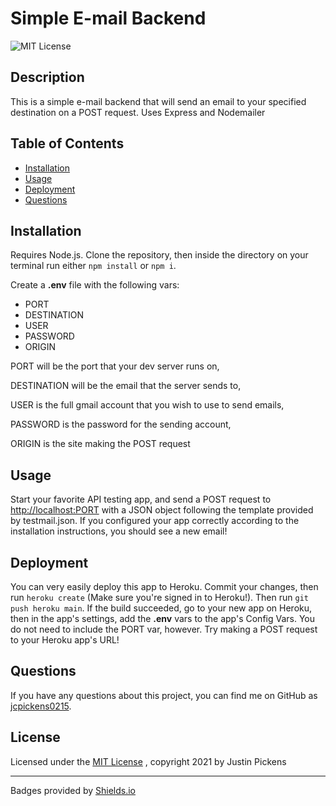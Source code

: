 # Simple E-mail Backend
![MIT License](https://img.shields.io/badge/License-MIT-brightgreen)
## Description
This is a simple e-mail backend that will send an email to your specified destination on a POST request. Uses Express and Nodemailer
## Table of Contents
- [Installation](#installation)
- [Usage](#usage)
- [Deployment](#deployment)
- [Questions](#questions)
## Installation
Requires Node.js. Clone the repository, then inside the directory on your terminal run either `npm install` or `npm i`.

Create a **.env** file with the following vars:
- PORT
- DESTINATION
- USER
- PASSWORD
- ORIGIN

PORT will be the port that your dev server runs on,

DESTINATION will be the email that the server sends to,

USER is the full gmail account that you wish to use to send emails,

PASSWORD is the password for the sending account,

ORIGIN is the site making the POST request
## Usage
Start your favorite API testing app, and send a POST request to <u>http://localhost:PORT</u> with a JSON object following the template provided by testmail.json. If you configured your app correctly according to the installation instructions, you should see a new email!
## Deployment
You can very easily deploy this app to Heroku. Commit your changes, then run `heroku create` (Make sure you're signed in to Heroku!). Then run `git push heroku main`. If the build succeeded, go to your new app on Heroku, then in the app's settings, add the **.env** vars to the app's Config Vars. You do not need to include the PORT var, however. Try making a POST request to your Heroku app's URL!
## Questions
If you have any questions about this project, you can find me on GitHub as [jcpickens0215](https://github.com/jcpickens0215).


## License

Licensed under the [MIT License](https://mit-license.org/)
, copyright 2021 by Justin Pickens
____

Badges provided by [Shields.io](https://shields.io/)